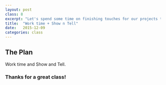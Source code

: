 ```yaml
---
layout: post
class: 8
excerpt: "Let's spend some time on finishing touches for our projects then show them off! We'll also discuss next steps for continuing to learn."
title:  "Work time + Show n Tell"
date:   2015-12-09
categories: class
---
```


## The Plan

Work time and Show and Tell.

<div class="post-todos notice" markdown="1">

### Thanks for a great class!

</div>

